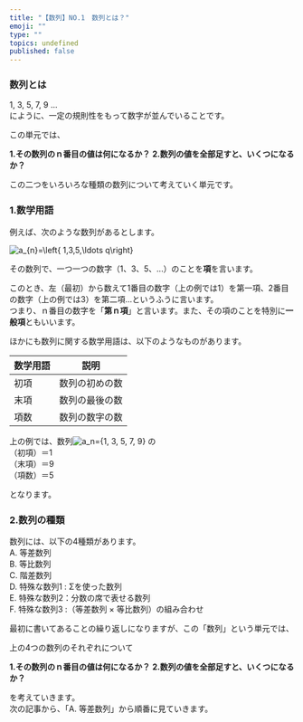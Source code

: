 ```yaml
---
title: "【数列】NO.1　数列とは？"
emoji: ""
type: ""
topics: undefined
published: false
---
```


### 数列とは

1, 3, 5, 7, 9 ...  
にように、一定の規則性をもって数字が並んでいることです。

この単元では、

**1.その数列のｎ番目の値は何になるか？** 
**2.数列の値を全部足すと、いくつになるか？**

この二つをいろいろな種類の数列について考えていく単元です。  
  
### 1.数学用語

例えば、次のような数列があるとします。

![a_{n}=\left\{ 1,3,5,\ldots q\right\}](https://chart.apis.google.com/chart?cht=tx&chl=a_%7Bn%7D%3D%5Cleft%5C%7B%201%2C3%2C5%2C%5Cldots%20q%5Cright%5C%7D)

その数列で、一つ一つの数字（1、3、5、...）のことを**項**を言います。

このとき、左（最初）から数えて1番目の数字（上の例では1）を第一項、2番目の数字（上の例では3）を第二項…というふうに言います。  
つまり、ｎ番目の数字を「**第ｎ項**」と言います。また、その項のことを特別に**一般項**ともいいます。

ほかにも数列に関する数学用語は、以下のようなものがあります。

| 数学用語 | 説明      |
| ---- | ------- |
| 初項   | 数列の初めの数 |
| 末項   | 数列の最後の数 |
| 項数   | 数列の数字の数 |

上の例では、数列![a_n=](https://chart.apis.google.com/chart?cht=tx&chl=a_n%3D){1, 3, 5, 7, 9} の  
（初項）＝1  
（末項）＝9  
（項数）＝5

となります。  
  
  
### 2.数列の種類

数列には、以下の4種類があります。  
A. 等差数列  
B. 等比数列  
C. 階差数列  
D. 特殊な数列1 : Σを使った数列  
E. 特殊な数列2：分数の席で表せる数列  
F. 特殊な数列3 :（等差数列 × 等比数列）の組み合わせ

最初に書いてあることの繰り返しになりますが、この「数列」という単元では、

上の4つの数列のそれぞれについて  
  
**1.その数列のｎ番目の値は何になるか？** 
**2.数列の値を全部足すと、いくつになるか？**

を考えていきます。  
次の記事から、「A. 等差数列」から順番に見ていきます。